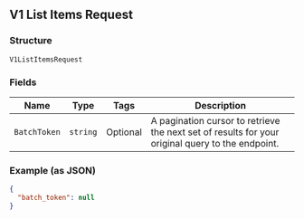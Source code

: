 ## V1 List Items Request

### Structure

`V1ListItemsRequest`

### Fields

| Name | Type | Tags | Description |
|  --- | --- | --- | --- |
| `BatchToken` | `string` | Optional | A pagination cursor to retrieve the next set of results for your<br>original query to the endpoint. |

### Example (as JSON)

```json
{
  "batch_token": null
}
```

